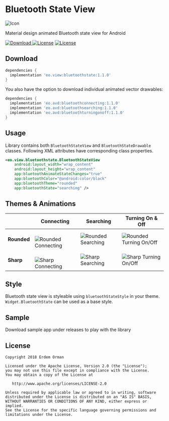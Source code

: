 # Bluetooth State View
![Icon](/sample/src/main/res/mipmap-xxxhdpi/ic_launcher.png)

Material design animated Bluetooth state view for Android

[ ![Download](https://api.bintray.com/packages/eo/view/bluetoothstate/images/download.svg) ](https://bintray.com/eo/view/bluetoothstate/_latestVersion)
[![License](https://img.shields.io/badge/license-Apache%202.0-green.svg)](https://github.com/eo/battery-meter-view/blob/master/LICENSE)
[![License](https://img.shields.io/badge/minSdkVersion-19-red.svg)](https://developer.android.com/about/dashboards/)

Download
--------
```groovy
dependencies {
  implementation 'eo.view:bluetoothstate:1.1.0'
}
```

You also have the option to download individual animated vector drawables:
```groovy
dependencies {
  implementation 'eo.avd:bluetoothconnecting:1.1.0'
  implementation 'eo.avd:bluetoothsearching:1.1.0'
  implementation 'eo.avd:bluetoothturningonoff:1.1.0'
}
```

Usage
-----
Library contains both `BluetoothStateView` and `BluetoothStateDrawable` classes. Following XML attributes have corresponding class properties.

```xml
<eo.view.bluetoothstate.BluetoothStateView
    android:layout_width="wrap_content"
    android:layout_height="wrap_content"
    app:bluetoothAnimateStateChanges="true"
    app:bluetoothColor="@android:color/black"
    app:bluetoothTheme="rounded"
    app:bluetoothState="searching" />
```

Themes & Animations
---------------
|   | Connecting | Searching | Turning On & Off
| - | ---------- | --------- | ----------------
**Rounded** | ![Rounded Connecting](/images/connecting_rounded.gif) | ![Rounded Searching](/images/searching_rounded.gif) | ![Rounded Turning On/Off](/images/turningonoff_rounded.gif)
**Sharp** | ![Sharp Connecting](/images/connecting_sharp.gif) | ![Sharp Searching](/images/searching_sharp.gif) | ![Sharp Turning On/Off](/images/turningonoff_sharp.gif)

Style
-----
Bluetooth state view is styleable using `bluetoothStateStyle` in your theme. `Widget.BluetoothState` can be used as a base style.

Sample
------
Download sample app under releases to play with the library

License
-------

    Copyright 2018 Erdem Orman

    Licensed under the Apache License, Version 2.0 (the "License");
    you may not use this file except in compliance with the License.
    You may obtain a copy of the License at

       http://www.apache.org/licenses/LICENSE-2.0

    Unless required by applicable law or agreed to in writing, software
    distributed under the License is distributed on an "AS IS" BASIS,
    WITHOUT WARRANTIES OR CONDITIONS OF ANY KIND, either express or implied.
    See the License for the specific language governing permissions and
    limitations under the License.
